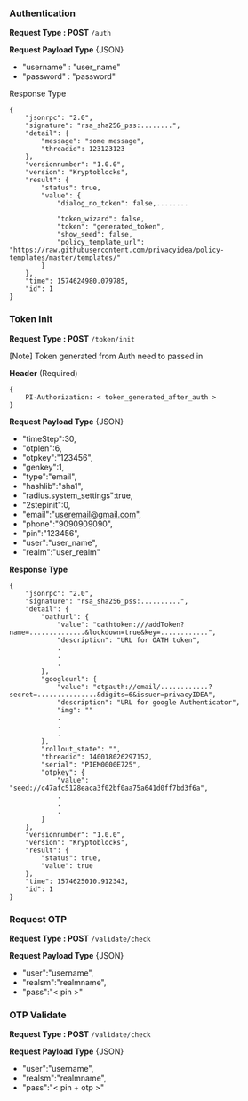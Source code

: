 ### Authentication

**Request Type : POST**
`/auth`

**Request Payload Type** {JSON}

* "username" : "user_name"
* "password" : "password"

Response Type

```
{
    "jsonrpc": "2.0",
    "signature": "rsa_sha256_pss:........",
    "detail": {
        "message": "some message",
        "threadid": 123123123
    },
    "versionnumber": "1.0.0",
    "version": "Kryptoblocks",
    "result": {
        "status": true,
        "value": {
            "dialog_no_token": false,........
           
            "token_wizard": false,
            "token": "generated_token",
            "show_seed": false,
            "policy_template_url": "https://raw.githubusercontent.com/privacyidea/policy-templates/master/templates/"
        }
    },
    "time": 1574624980.079785,
    "id": 1
}

```


### Token Init

**Request Type : POST**
`/token/init`

[Note] Token generated from Auth need to passed in 

**Header** (Required)
```
{
    PI-Authorization: < token_generated_after_auth >
}

```

**Request Payload Type** {JSON}

* "timeStep":30,
* "otplen":6,
* "otpkey":"123456",
* "genkey":1,
* "type":"email",
* "hashlib":"sha1",
* "radius.system_settings":true,
* "2stepinit":0,
* "email":"useremail@gmail.com",
* "phone":"9090909090",
* "pin":"123456",
* "user":"user_name",
* "realm":"user_realm"

**Response Type**

```
{
    "jsonrpc": "2.0",
    "signature": "rsa_sha256_pss:..........",
    "detail": {
        "oathurl": {
            "value": "oathtoken:///addToken?name=..............&lockdown=true&key=............",
            "description": "URL for OATH token",
            .
            .
            .
        },
        "googleurl": {
            "value": "otpauth://email/............?secret=...............&digits=6&issuer=privacyIDEA",
            "description": "URL for google Authenticator",
            "img": ""
            .
            .
            .
        },
        "rollout_state": "",
        "threadid": 140018026297152,
        "serial": "PIEM0000E725",
        "otpkey": {
            "value": "seed://c47afc5128eaca3f02bf0aa75a641d0ff7bd3f6a",
            .
            .
            .
        }
    },
    "versionnumber": "1.0.0",
    "version": "Kryptoblocks",
    "result": {
        "status": true,
        "value": true
    },
    "time": 1574625010.912343,
    "id": 1
}

```

### Request OTP

**Request Type : POST**
`/validate/check`

**Request Payload Type** {JSON}

* "user":"username",
* "realsm":"realmname",
* "pass":"< pin >"

### OTP Validate

**Request Type : POST**
`/validate/check`

**Request Payload Type** {JSON}

* "user":"username",
* "realsm":"realmname",
* "pass":"< pin + otp >"
